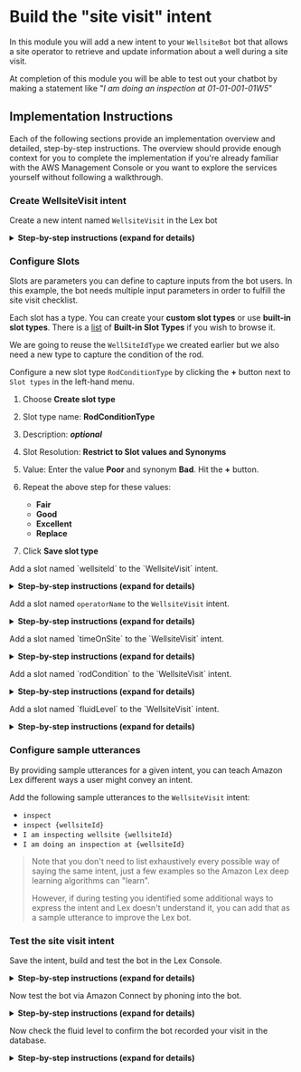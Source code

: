 # Build the "site visit" intent

In this module you will add a new intent to your `WellsiteBot` bot that allows a site operator to retrieve and update information about a well during a site visit.

At completion of this module you will be able to test out your chatbot by making a statement like "*I am doing an inspection at 01-01-001-01W5*"

## Implementation Instructions

Each of the following sections provide an implementation overview and detailed, step-by-step instructions. The overview should provide enough context for you to complete the implementation if you're already familiar with the AWS Management Console or you want to explore the services yourself without following a walkthrough.


### Create WellsiteVisit intent

Create a new intent named `WellsiteVisit` in the Lex bot

<details>
<summary><strong>Step-by-step instructions (expand for details)</strong></summary><p>

1. Go to the Lex [Console](https://console.aws.amazon.com/lex/home?region=us-west-2).

1. In the `WellsiteBot` Lex bot, click the **+** next to `Create Intent` in the left-hand menu

1. Pick **Create new intent**

1. Give the intent a name, `WellsteVisit`, then click **Add**

</p>
</details>

### Configure Slots

Slots are parameters you can define to capture inputs from the bot users. In this example, the bot needs multiple input parameters in order to fulfill the site visit checklist.

Each slot has a type. You can create your **custom slot types** or use **built-in slot types**. There is a [list](http://docs.aws.amazon.com/lex/latest/dg/howitworks-builtins-slots.html) of **Built-in Slot Types** if you wish to browse it.

We are going to reuse the `WellSiteIdType` we created earlier but we also need a new type to capture the condition of the rod.

Configure a new slot type `RodConditionType` by clicking the **+** button next
to `Slot types` in the left-hand menu.

1. Choose **Create slot type**

1. Slot type name: **RodConditionType**

1. Description: ***optional***

1. Slot Resolution: **Restrict to Slot values and Synonyms**

1. Value: Enter the value **Poor** and synonym **Bad**. Hit the **+** button.

1. Repeat the above step for these values:
	- **Fair**
	- **Good**
	- **Excellent**
	- **Replace**

1. Click **Save slot type**

<p>
Add a slot named `wellsiteId` to the `WellsiteVisit` intent.

<details>
<summary><strong>Step-by-step instructions (expand for details)</strong></summary>

1. In the **Slots** section of the `WellsiteVisit` intent, fill in `wellSiteId` for the slot **Name**

1. Select `WellSiteIdType` for **Slot type**

1. For **Prompt**, put in `What is the wellsite ID?`

1. Check the box to indicate the slot is **required**

1. Click the (+) sign to add the slot

	![screenshot for after configuring slot](images/slot-config.png)
</details>
</p>

Add a slot named `operatorName` to the `WellsiteVisit` intent.

<p>
<details>
<summary><strong>Step-by-step instructions (expand for details)</strong></summary>

1. In the **Slots** section of the `WellsiteVisit` intent, fill in `operatorName` for the slot **Name**

1. Select `AMAZON.US_FIRST_NAME` for **Slot type**

1. For **Prompt**, put in `What is your name?`

1. Check the box to indicate the slot is **required**

1. Click the (+) sign to add the slot
</details>
</p>

<p>
Add a slot named `timeOnSite` to the `WellsiteVisit` intent.

<details>
<summary><strong>Step-by-step instructions (expand for details)</strong></summary>

1. In the **Slots** section of the `WellsiteVisit` intent, fill in `timeOnSite` for the slot **Name**

1. Select `AMAZON.NUMBER` for **Slot type**

1. For **Prompt**, put in `How many hours were you on site?`

1. Check the box to indicate the slot is **required**

1. Click the (+) sign to add the slot
</details>
</p>

<p>
Add a slot named `rodCondition` to the `WellsiteVisit` intent.

<details>
<summary><strong>Step-by-step instructions (expand for details)</strong></summary>

1. In the **Slots** section of the `WellsiteVisit` intent, fill in `rodCondition` for the slot **Name**

1. Select `RodConditionType` for **Slot type**

1. For **Prompt**, put in `What is the condition of the rod?`

1. Check the box to indicate the slot is **required**

1. Click the (+) sign to add the slot
</details>
</p>

<p>
Add a slot named `fluidLevel` to the `WellsiteVisit` intent.

<details>
<summary><strong>Step-by-step instructions (expand for details)</strong></summary>

1. In the **Slots** section of the `WellsiteVisit` intent, fill in `fluidLevel` for the slot **Name**

1. Select `AMAZON.NUMBER` for **Slot type**

1. For **Prompt**, put in `What is the fluid level in meters?`

1. Check the box to indicate the slot is **required**

1. Click the (+) sign to add the slot
</details>
</p>

### Configure sample utterances

By providing sample utterances for a given intent, you can teach Amazon Lex different ways a user might convey an intent.

Add the following sample utterances to the `WellsiteVisit` intent:

* `inspect`
* `inspect {wellsiteId}`
* `I am inspecting wellsite {wellsiteId}`
* `I am doing an inspection at {wellsiteId}`

> Note that you don't need to list exhaustively every possible way of saying the same intent, just a few examples so the Amazon Lex deep learning algorithms can "learn".
>
> However, if during testing you identified some additional ways to express the intent and Lex doesn't understand it, you can add that as a sample utterance to improve the Lex bot.

### Test the site visit intent

<p>
Save the intent, build and test the bot in the Lex Console.

<details>
<summary><strong>Step-by-step instructions (expand for details)</strong></summary>

1. Click **Save Intent** to save the intent configuration

1. Click **Build** at the top right of the page to build the bot

1. Once the build completes, use the **Test Bot** window to test the site visit intent by typing "**I am doing an inspection at 01-01-001-01W5**". Verify that the bot is able to detect the intent.

	<img src="images/test-utterance-including-slot.png" alt="" width="50%">
</details>
</p>

<p>
Now test the bot via Amazon Connect by phoning into the bot.

<details>
<summary><strong>Step-by-step instructions (expand for details)</strong></summary>

1. Dial the phone number that is assigned to your bot

1. Issue the command `I am starting an inspection at site 01-01-001-01W5`

1. Answer each question the bot prompts you with:

	- What is your name? *Name*
	- How many hours on site? **2**
	- What is the condition of the rod? Answer with one of **Excellent**, **Good**, **Poor**, or **Bad**
	- Did you replace the rod? **Yes** or **No**
	- What is the fluid level? **31**

1. The bot should respond that your visit has been recorded in the database.
</details>
</p>

<p>
Now check the fluid level to confirm the bot recorded your visit in the database.

<details>
<summary><strong>Step-by-step instructions (expand for details)</strong></summary>

1. Dial the phone number that is assigned to your bot

1. Issue the utterance `fluid level at 01-01-001-01W5`

1. The bot should respond with the fluid level you just gave it along with your name and the date.
</details>
</p>


